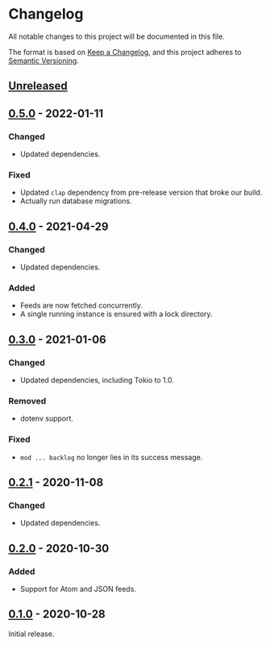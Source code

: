 # Changelog
All notable changes to this project will be documented in this file.

The format is based on [Keep a Changelog](https://keepachangelog.com/en/1.0.0/),
and this project adheres to [Semantic Versioning](https://semver.org/spec/v2.0.0.html).

## [Unreleased]

## [0.5.0] - 2022-01-11
### Changed
- Updated dependencies.
### Fixed
- Updated `clap` dependency from pre-release version that broke our build.
- Actually run database migrations.

## [0.4.0] - 2021-04-29
### Changed
- Updated dependencies.
### Added
- Feeds are now fetched concurrently.
- A single running instance is ensured with a lock directory.

## [0.3.0] - 2021-01-06
### Changed
- Updated dependencies, including Tokio to 1.0.
### Removed
- dotenv support.
### Fixed
- `mod ... backlog` no longer lies in its success message.

## [0.2.1] - 2020-11-08
### Changed
- Updated dependencies.

## [0.2.0] - 2020-10-30
### Added
- Support for Atom and JSON feeds.

## [0.1.0] - 2020-10-28
Initial release.

[Unreleased]: https://github.com/rkanati/podchamp/tree/master
[0.5.0]: https://github.com/rkanati/podchamp/releases/tag/0.5.0
[0.4.0]: https://github.com/rkanati/podchamp/releases/tag/0.4.0
[0.3.0]: https://github.com/rkanati/podchamp/releases/tag/0.3.0
[0.2.1]: https://github.com/rkanati/podchamp/releases/tag/0.2.1
[0.2.0]: https://github.com/rkanati/podchamp/tree/662f12ec382167d0f458272c26102d38d50f1577
[0.1.0]: https://github.com/rkanati/podchamp/tree/06aeee5a1b5d37ba537c5295c9e2c35f0c873e2a

